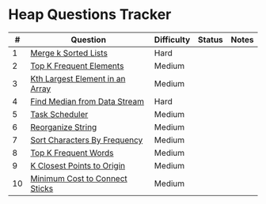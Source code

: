 # Heap Questions Tracker

| #  | Question                                                                                     | Difficulty | Status   | Notes                                  |
|----|----------------------------------------------------------------------------------------------|------------|----------|----------------------------------------|
| 1  | [Merge k Sorted Lists](https://leetcode.com/problems/merge-k-sorted-lists/)                  | Hard       |        |                                        |
| 2  | [Top K Frequent Elements](https://leetcode.com/problems/top-k-frequent-elements/)            | Medium     |        |                                        |
| 3  | [Kth Largest Element in an Array](https://leetcode.com/problems/kth-largest-element-in-an-array/) | Medium |        |                                        |
| 4  | [Find Median from Data Stream](https://leetcode.com/problems/find-median-from-data-stream/)  | Hard       |        |                                        |
| 5  | [Task Scheduler](https://leetcode.com/problems/task-scheduler/)                              | Medium     |        |                                        |
| 6  | [Reorganize String](https://leetcode.com/problems/reorganize-string/)                        | Medium     |        |                                        |
| 7  | [Sort Characters By Frequency](https://leetcode.com/problems/sort-characters-by-frequency/)  | Medium     |        |                                        |
| 8  | [Top K Frequent Words](https://leetcode.com/problems/top-k-frequent-words/)                  | Medium     |        |                                        |
| 9  | [K Closest Points to Origin](https://leetcode.com/problems/k-closest-points-to-origin/)      | Medium     |        |                                        |
| 10 | [Minimum Cost to Connect Sticks](https://leetcode.com/problems/minimum-cost-to-connect-sticks/) | Medium |        |                                        |
